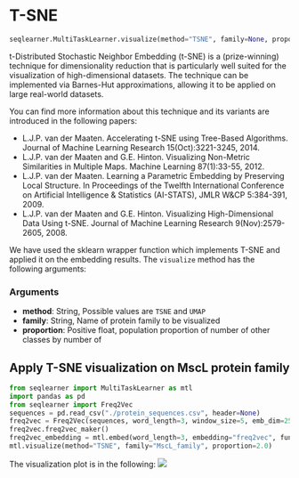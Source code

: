 # T-SNE
```python
seqlearner.MultiTaskLearner.visualize(method="TSNE", family=None, proportion=1.5)
```
t-Distributed Stochastic Neighbor Embedding (t-SNE) is a (prize-winning) technique for dimensionality reduction that is particularly well suited for the visualization of high-dimensional datasets. 
The technique can be implemented via Barnes-Hut approximations, allowing it to be applied on large real-world datasets. 

You can find more information about this technique and its variants are introduced in the following papers:
- L.J.P. van der Maaten. Accelerating t-SNE using Tree-Based Algorithms. Journal of Machine Learning Research 15(Oct):3221-3245, 2014.
- L.J.P. van der Maaten and G.E. Hinton. Visualizing Non-Metric Similarities in Multiple Maps. Machine Learning 87(1):33-55, 2012. 
- L.J.P. van der Maaten. Learning a Parametric Embedding by Preserving Local Structure. In Proceedings of the Twelfth International Conference on Artificial Intelligence & Statistics (AI-STATS), JMLR W&CP 5:384-391, 2009.
- L.J.P. van der Maaten and G.E. Hinton. Visualizing High-Dimensional Data Using t-SNE. Journal of Machine Learning Research 9(Nov):2579-2605, 2008.

We have used the sklearn wrapper function which implements T-SNE and applied it on the embedding results.
The `visualize` method has the following arguments:
### Arguments
- __method__: String, Possible values are `TSNE` and `UMAP`
- __family__: String, Name of protein family to be visualized
- __proportion__: Positive float, population proportion of number of other classes by number of 

## Apply T-SNE visualization on  MscL protein family
```python
from seqlearner import MultiTaskLearner as mtl
import pandas as pd
from seqlearner import Freq2Vec
sequences = pd.read_csv("./protein_sequences.csv", header=None)
freq2vec = Freq2Vec(sequences, word_length=3, window_size=5, emb_dim=25, loss="mean_squared_error", epochs=250)
freq2vec.freq2vec_maker()
freq2vec_embedding = mtl.embed(word_length=3, embedding="freq2vec", func="sum", emb_dim=25, gamma=0.1, epochs=100)
mtl.visualize(method="TSNE", family="MscL_family", proportion=2.0)
```
The visualization plot is in the following:
![](MscL_family_TSNE.png)
